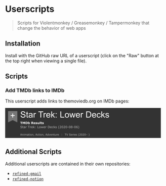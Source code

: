 # Userscripts

> Scripts for Violentmonkey / Greasemonkey / Tampermonkey that change the behavior of web apps

## Installation

Install with the GitHub raw URL of a userscript (click on the "Raw" button at the top right when viewing a single file).

## Scripts

### Add TMDb links to IMDb

This userscript adds links to themoviedb.org on IMDb pages:

<img src="add-tmdb-links-to-imdb.png" alt="Screenshot of IMDb page with links to TMDb">

## Additional Scripts

Additional userscripts are contained in their own repositories:

- [`refined-gmail`](https://github.com/karlhorky/refined-gmail-userscript)
- [`refined-notion`](https://github.com/karlhorky/refined-notion-userscript)
